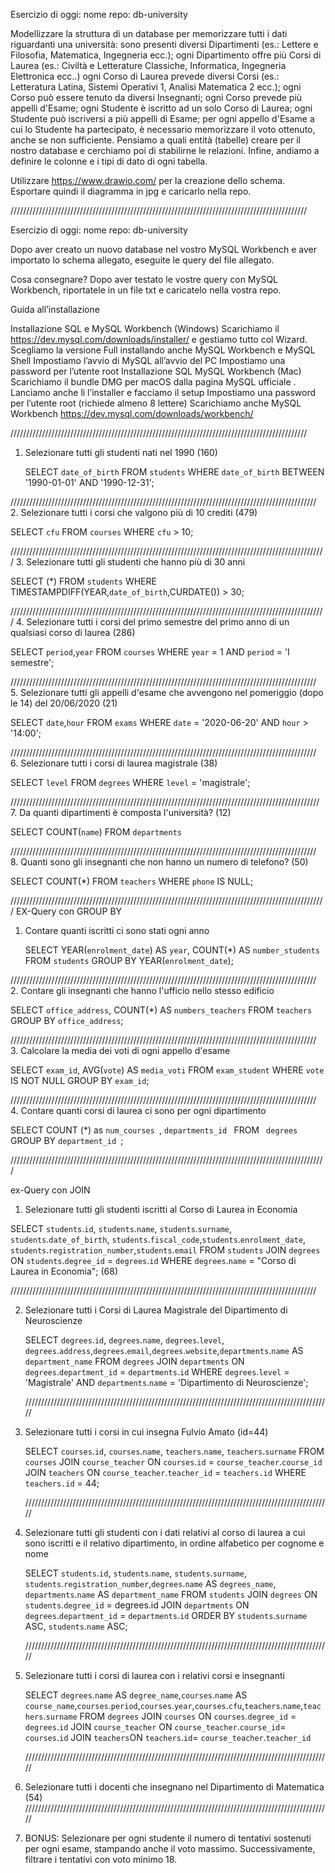 Esercizio di oggi:
nome repo: db-university

Modellizzare la struttura di un database per memorizzare tutti i dati riguardanti una università:
sono presenti diversi Dipartimenti (es.: Lettere e Filosofia, Matematica, Ingegneria ecc.);
ogni Dipartimento offre più Corsi di Laurea (es.: Civiltà e Letterature Classiche, Informatica, Ingegneria Elettronica ecc..)
ogni Corso di Laurea prevede diversi Corsi (es.: Letteratura Latina, Sistemi Operativi 1, Analisi Matematica 2 ecc.);
ogni Corso può essere tenuto da diversi Insegnanti;
ogni Corso prevede più appelli d'Esame;
ogni Studente è iscritto ad un solo Corso di Laurea;
ogni Studente può iscriversi a più appelli di Esame;
per ogni appello d'Esame a cui lo Studente ha partecipato, è necessario memorizzare il voto ottenuto, anche se non sufficiente.
Pensiamo a quali entità (tabelle) creare per il nostro database e cerchiamo poi di stabilirne le relazioni. Infine, andiamo a definire le colonne e i tipi di dato di ogni tabella.

Utilizzare https://www.drawio.com/ per la creazione dello schema.
Esportare quindi il diagramma in jpg e caricarlo nella repo.

//////////////////////////////////////////////////////////////////////////////////////////////

Esercizio di oggi:
nome repo: db-university

Dopo aver creato un nuovo database nel vostro MySQL Workbench e aver importato lo schema allegato, eseguite le query del file allegato.

Cosa consegnare?
Dopo aver testato le vostre query con MySQL Workbench, riportatele in un file txt e caricatelo nella vostra repo.

Guida all’installazione

Installazione SQL e MySQL Workbench (Windows)
Scarichiamo il https://dev.mysql.com/downloads/installer/ e gestiamo tutto col Wizard.
Scegliamo la versione Full installando anche MySQL Workbench e MySQL Shell
Impostiamo l’avvio di MySQL all’avvio del PC
Impostiamo una password per l’utente root
Installazione SQL MySQL Workbench (Mac)
Scarichiamo il bundle DMG per macOS dalla pagina MySQL ufficiale .
Lanciamo anche lì l’installer e facciamo il setup
Impostiamo una password per l’utente root (richiede almeno 8 lettere)
Scarichiamo anche MySQL Workbench https://dev.mysql.com/downloads/workbench/

//////////////////////////////////////////////////////////////////////////////////////////////

1. Selezionare tutti gli studenti nati nel 1990 (160)

   SELECT `date_of_birth`
   FROM `students`
   WHERE `date_of_birth` BETWEEN '1990-01-01' AND '1990-12-31';

/////////////////////////////////////////////////////////////////////////////////////////////////  
2. Selezionare tutti i corsi che valgono più di 10 crediti (479)

SELECT `cfu`
FROM `courses`
WHERE `cfu` > 10;

//////////////////////////////////////////////////////////////////////////////////////////////////// 3. Selezionare tutti gli studenti che hanno più di 30 anni

SELECT (\*)
FROM `students`
WHERE TIMESTAMPDIFF(YEAR,`date_of_birth`,CURDATE()) > 30;

//////////////////////////////////////////////////////////////////////////////////////////////////// 4. Selezionare tutti i corsi del primo semestre del primo anno di un qualsiasi corso di
laurea (286)

SELECT `period`,`year`
FROM `courses`
WHERE `year` = 1 AND `period` = 'I semestre';

///////////////////////////////////////////////////////////////////////////////////////////////// 5. Selezionare tutti gli appelli d'esame che avvengono nel pomeriggio (dopo le 14) del
20/06/2020 (21)

SELECT `date`,`hour`
FROM `exams`
WHERE `date` = '2020-06-20' AND `hour` > '14:00';

///////////////////////////////////////////////////////////////////////////////////////////////// 6. Selezionare tutti i corsi di laurea magistrale (38)

SELECT `level`
FROM `degrees`
WHERE `level` = 'magistrale';

////////////////////////////////////////////////////////////////////////////////////////////////// 7. Da quanti dipartimenti è composta l'università? (12)

SELECT COUNT(`name`)
FROM `departments`

///////////////////////////////////////////////////////////////////////////////////////////////// 8. Quanti sono gli insegnanti che non hanno un numero di telefono? (50)

SELECT COUNT(\*)
FROM `teachers`
WHERE `phone` IS NULL;

////////////////////////////////////////////////////////////////////////////////////////////////////
EX-Query con GROUP BY

1. Contare quanti iscritti ci sono stati ogni anno

   SELECT YEAR(`enrolment_date`) AS `year`, COUNT(\*) AS `number_students`
   FROM `students`
   GROUP BY YEAR(`enrolment_date`);

///////////////////////////////////////////////////////////////////////////////////////////////// 2. Contare gli insegnanti che hanno l'ufficio nello stesso edificio

SELECT `office_address`, COUNT(\*) AS `numbers_teachers`
FROM `teachers`
GROUP BY `office_address`;

///////////////////////////////////////////////////////////////////////////////////////////////// 3. Calcolare la media dei voti di ogni appello d'esame

SELECT `exam_id`, AVG(`vote`) AS `media_voti`
FROM `exam_student`
WHERE `vote` IS NOT NULL
GROUP BY `exam_id`;

///////////////////////////////////////////////////////////////////////////////////////////////// 4. Contare quanti corsi di laurea ci sono per ogni dipartimento

SELECT COUNT (\*) as `num_courses `, `departments_id `
FROM ` degrees`
GROUP BY `department_id `;

////////////////////////////////////////////////////////////////////////////////////////////////////

ex-Query con JOIN

1. Selezionare tutti gli studenti iscritti al Corso di Laurea in Economia

SELECT `students`.`id`, `students`.`name`, `students`.`surname`, `students`.`date_of_birth`, `students`.`fiscal_code`,`students`.`enrolment_date`, `students`.`registration_number`,`students`.`email`
FROM `students`
JOIN `degrees` ON `students`.`degree_id` = `degrees`.`id`
WHERE `degrees`.`name` = "Corso di Laurea in Economia"; (68)

/////////////////////////////////////////////////////////////////////////////////////////////////

2. Selezionare tutti i Corsi di Laurea Magistrale del Dipartimento di
   Neuroscienze

   SELECT `degrees`.`id`, `degrees`.`name`, `degrees`.`level`, `degrees`.`address`,`degrees`.`email`,`degrees`.`website`,`departments`.`name` AS `department_name`
   FROM `degrees`
   JOIN `departments` ON `degrees`.`department_id` = `departments`.`id`
   WHERE `degrees`.`level` = 'Magistrale'
   AND `departments`.`name` = 'Dipartimento di Neuroscienze';

   /////////////////////////////////////////////////////////////////////////////////////////////////

3. Selezionare tutti i corsi in cui insegna Fulvio Amato (id=44)

   SELECT `courses`.`id`, `courses`.`name`, `teachers`.`name`, `teachers`.`surname`
   FROM `courses`
   JOIN `course_teacher` ON `courses`.`id` = `course_teacher`.`course_id`
   JOIN `teachers` ON `course_teacher`.`teacher_id` = `teachers.id`
   WHERE `teachers.id` = 44;

   /////////////////////////////////////////////////////////////////////////////////////////////////

4. Selezionare tutti gli studenti con i dati relativi al corso di laurea a cui
   sono iscritti e il relativo dipartimento, in ordine alfabetico per cognome e
   nome

   SELECT `students`.`id`, `students`.`name`, `students`.`surname`, `students`.`registration_number`,`degrees`.`name` AS `degrees_name`, `departments`.`name` AS `department_name`
   FROM `students`
   JOIN `degrees` ON `students`.`degree_id` = degrees.id
   JOIN `departments` ON `degrees`.`department_id` = `departments`.`id`
   ORDER BY `students`.`surname` ASC, `students`.`name` ASC;

   /////////////////////////////////////////////////////////////////////////////////////////////////

5. Selezionare tutti i corsi di laurea con i relativi corsi e insegnanti

   SELECT `degrees`.`name` AS `degree_name`,`courses`.`name` AS `course_name`,`courses`.`period`,`courses`.`year`,`courses`.`cfu`,`teachers`.`name`,`teachers`.`surname`
   FROM `degrees`
   JOIN `courses` ON `courses`.`degree_id` = `degrees`.`id`
   JOIN `course_teacher` ON `course_teacher`.`course_id`= `courses`.`id`
   JOIN `teachers`ON `teachers`.`id`= `course_teacher`.`teacher_id`

   /////////////////////////////////////////////////////////////////////////////////////////////////

6. Selezionare tutti i docenti che insegnano nel Dipartimento di
   Matematica (54)
   /////////////////////////////////////////////////////////////////////////////////////////////////
7. BONUS: Selezionare per ogni studente il numero di tentativi sostenuti
   per ogni esame, stampando anche il voto massimo. Successivamente,
   filtrare i tentativi con voto minimo 18.
